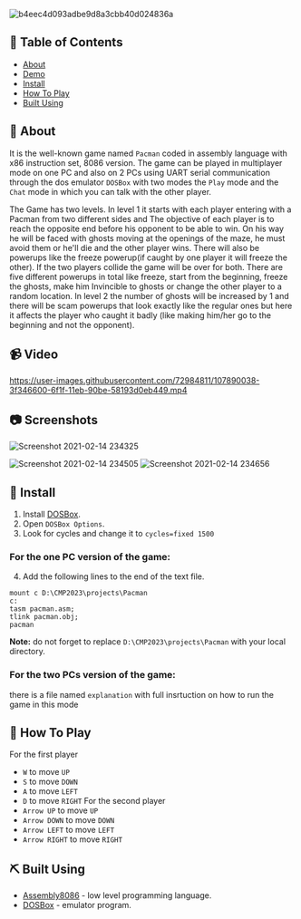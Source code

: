 ![b4eec4d093adbe9d8a3cbb40d024836a](https://user-images.githubusercontent.com/72984811/107887784-2e7cf380-6f11-11eb-95f0-16d69e07068d.png)


## 📝 Table of Contents
- [About](#about)
- [Demo](#demo)
- [Install](#Install)
- [How To Play](#play)
- [Built Using](#tech)

## 🧐 About 
It is the well-known game named ```Pacman``` coded in assembly language with x86 instruction set, 8086 version. The game can be played in multiplayer mode on one PC and also on 2 PCs using UART serial communication through the dos emulator ```DOSBox``` with two modes the ```Play``` mode and the ```Chat``` mode in which you can talk with the other player.

The Game has two levels. In level 1 it starts with each player entering with a Pacman from two different sides and The objective of each player is to reach the opposite end before his opponent to be able to win. On his way he will be faced with ghosts moving at the openings of the maze, he must avoid them or he'll die and the other player wins. There will also be powerups like the freeze powerup(if caught by one player it will freeze the other). If the two players collide the game will be over for both. There are five different powerups in total like freeze, start from the beginning, freeze the ghosts, make him Invincible to ghosts or change the other player to a random location. In level 2 the number of ghosts will be increased by 1 and there will be scam powerups that look exactly like the regular ones but here it affects the player who caught it badly (like making him/her go to the beginning and not the opponent).

## 📹 Video

https://user-images.githubusercontent.com/72984811/107890038-3f346600-6f1f-11eb-90be-58193d0eb449.mp4


  
## 📷 Screenshots

![Screenshot 2021-02-14 234325](https://user-images.githubusercontent.com/72984811/107890008-0c8a6d80-6f1f-11eb-8de1-f033cd7d8890.png)

![Screenshot 2021-02-14 234505](https://user-images.githubusercontent.com/72984811/107890016-1f04a700-6f1f-11eb-9a9f-091aca6f2387.png)
![Screenshot 2021-02-14 234656](https://user-images.githubusercontent.com/72984811/107890019-2330c480-6f1f-11eb-8978-9813b6d2635c.png)


## 🏁 Install
1. Install [DOSBox](https://www.dosbox.com/).
2. Open ```DOSBox Options```.
3. Look for cycles and change it to ```cycles=fixed 1500```

### For the one PC version of the game:

4. Add the following lines to the end of the text file.
```
mount c D:\CMP2023\projects\Pacman
c:
tasm pacman.asm;
tlink pacman.obj;
pacman
```
**Note:** do not forget to replace ```D:\CMP2023\projects\Pacman``` with your local directory. 
### For the two PCs version of the game:
there is a file named ```explanation``` with full insrtuction on how to run the game in this mode
## 💭 How To Play 
For the first player
* ```W``` to move ```UP```
* ```S``` to move ```DOWN```
* ```A``` to move ```LEFT```
* ```D``` to move ```RIGHT```
For the second player
* ```Arrow UP``` to move ```UP```
* ```Arrow DOWN``` to move ```DOWN```
* ```Arrow LEFT``` to move ```LEFT```
* ```Arrow RIGHT``` to move ```RIGHT```
## ⛏️ Built Using 
- [Assembly8086](https://en.wikipedia.org/wiki/X86_assembly_language) - low level programming language.
- [DOSBox](https://www.dosbox.com/) - emulator program.
